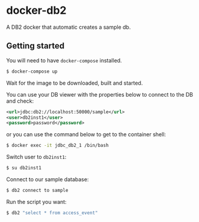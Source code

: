 # docker-db2
A DB2 docker that automatic creates a sample db.

## Getting started
You will need to have `docker-compose` installed.
 
 ```bash
 $ docker-compose up
 ```
 Wait for the image to be downloaded, built and started.
 
 You can use your DB viewer with the properties below to connect to the DB and check:
 ```xml
 <url>jdbc:db2://localhost:50000/sample</url>
 <user>db2inst1</user>
 <password>password</password>
 ```
 or you can use the command below to get to the container shell:
 ```bash
 $ docker exec -it jdbc_db2_1 /bin/bash
 ```
 Switch user to `db2inst1`:
 ```bash
 $ su db2inst1
 ```
 Connect to our sample database:
 ```bash
 $ db2 connect to sample
 ```
 Run the script you want:
 ```bash
 $ db2 "select * from access_event"
 ```
 